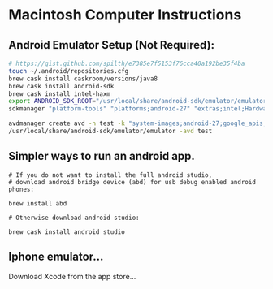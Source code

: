 # Macintosh Computer Instructions

## Android Emulator Setup (Not Required):
```bash
# https://gist.github.com/spilth/e7385e7f5153f76cca40a192be35f4ba
touch ~/.android/repositories.cfg
brew cask install caskroom/versions/java8
brew cask install android-sdk
brew cask install intel-haxm
export ANDROID_SDK_ROOT="/usr/local/share/android-sdk/emulator/emulator"
sdkmanager "platform-tools" "platforms;android-27" "extras;intel;Hardware_Accelerated_Execution_Manager" "build-tools;27.0.0" "system-images;android-27;google_apis;x86" "emulator"

avdmanager create avd -n test -k "system-images;android-27;google_apis;x86"
/usr/local/share/android-sdk/emulator/emulator -avd test
```

## Simpler ways to run an android app.
```
# If you do not want to install the full android studio,
# download android bridge device (abd) for usb debug enabled android phones:

brew install abd

# Otherwise download android studio:

brew cask install android studio
```

## Iphone emulator...
Download Xcode from the app store...
